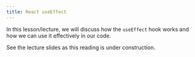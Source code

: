 ```yaml
---
title: React useEffect
---
```


In this lesson/lecture, we will discuss how the `useEffect` hook works and how
we can use it effectively in our code.

See the lecture slides as this reading is under construction.
